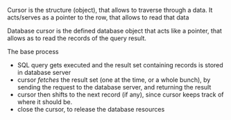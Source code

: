Cursor is the structure (object), that allows to traverse through a data. It acts/serves as a pointer to the row, that allows to read that data


Database cursor is the defined database object that acts like a pointer, that allows as to read the records of the query result.

The base process
- SQL query gets executed and the result set containing records is stored in database server
- cursor *fetches* the result set (one at the time, or a whole bunch), by sending the request to the database server, and returning the result
- cursor then shifts to the next record (if any), since cursor keeps track of where it should be.
- close the cursor, to release the database resources